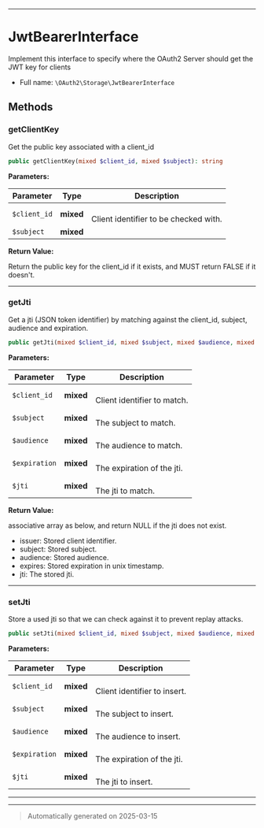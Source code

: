 ***

# JwtBearerInterface

Implement this interface to specify where the OAuth2 Server
should get the JWT key for clients



* Full name: `\OAuth2\Storage\JwtBearerInterface`



## Methods


### getClientKey

Get the public key associated with a client_id

```php
public getClientKey(mixed $client_id, mixed $subject): string
```








**Parameters:**

| Parameter | Type | Description |
|-----------|------|-------------|
| `$client_id` | **mixed** | <br />Client identifier to be checked with. |
| `$subject` | **mixed** |  |


**Return Value:**

Return the public key for the client_id if it exists, and MUST return FALSE if it doesn't.




***

### getJti

Get a jti (JSON token identifier) by matching against the client_id, subject, audience and expiration.

```php
public getJti(mixed $client_id, mixed $subject, mixed $audience, mixed $expiration, mixed $jti): \OAuth2\Storage\An
```








**Parameters:**

| Parameter | Type | Description |
|-----------|------|-------------|
| `$client_id` | **mixed** | <br />Client identifier to match. |
| `$subject` | **mixed** | <br />The subject to match. |
| `$audience` | **mixed** | <br />The audience to match. |
| `$expiration` | **mixed** | <br />The expiration of the jti. |
| `$jti` | **mixed** | <br />The jti to match. |


**Return Value:**

associative array as below, and return NULL if the jti does not exist.
- issuer: Stored client identifier.
- subject: Stored subject.
- audience: Stored audience.
- expires: Stored expiration in unix timestamp.
- jti: The stored jti.




***

### setJti

Store a used jti so that we can check against it to prevent replay attacks.

```php
public setJti(mixed $client_id, mixed $subject, mixed $audience, mixed $expiration, mixed $jti): mixed
```








**Parameters:**

| Parameter | Type | Description |
|-----------|------|-------------|
| `$client_id` | **mixed** | <br />Client identifier to insert. |
| `$subject` | **mixed** | <br />The subject to insert. |
| `$audience` | **mixed** | <br />The audience to insert. |
| `$expiration` | **mixed** | <br />The expiration of the jti. |
| `$jti` | **mixed** | <br />The jti to insert. |





***


***
> Automatically generated on 2025-03-15

